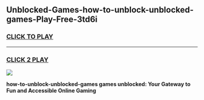 
## Unblocked-Games-how-to-unblock-unblocked-games-Play-Free-3td6i
<h3>
<a href="https://premium76.site?title=how-to-unblock-unblocked-games&ref=12A">CLICK TO PLAY</a></h3>
<hr>

<h3>
<a href="https://premium76.site?title=how-to-unblock-unblocked-games&ref=12A">CLICK 2 PLAY</a>
  
</h3>

<a href="https://premium76.site?title=how-to-unblock-unblocked-games&ref=12A"><img src="https://clearcache.store/games.png"></a>


**how-to-unblock-unblocked-games games unblocked: Your Gateway to Fun and Accessible Online Gaming**

